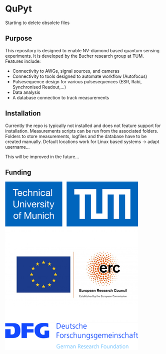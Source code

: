 # QuPyt

Starting to delete obsolete files

## Purpose

This repository is designed to enable NV-diamond based quantum sensing experiments.
It is developed by the Bucher research group at TUM.
Features include:

+ Connectivity to AWGs, signal sources, and cameras
+ Connectivity to tools designed to automate workflow (Autofocus)
+ Pulsesequence design for various pulsesequences (ESR, Rabi, Synchronised Readout,...)
+ Data analysis
+ A database connection to track measurements

## Installation

Currently the repo is typically not installed and does not feature support for installation.
Measurements scripts can be run from the associated folders.
Folders to store measurements, logfiles and the database have to be created manually.
Default locations work for Linux based systems -> adapt username...

This will be improved in the future...

## Funding

<img src="./assets/images/TUM_Logo_extern_mt_EN_RGB_s.svg" width="425"/> <img src="./assets/images/LOGO_ERC-FLAG_EU_.jpg" width="425"/> <img src="./assets/images/dfg_logo_englisch_blau_en.jpg" width="425"/>
